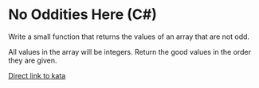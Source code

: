 # No Oddities Here (C#)

Write a small function that returns the values of an array that are not odd.

All values in the array will be integers. Return the good values in the order they are given.

[Direct link to kata](https://www.codewars.com/kata/51fd6bc82bc150b28e0000ce/csharp)